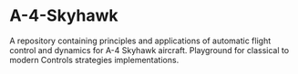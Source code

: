 # A-4-Skyhawk
A repository containing principles and applications of automatic flight control and dynamics for A-4 Skyhawk aircraft. Playground for classical to modern Controls strategies implementations.
